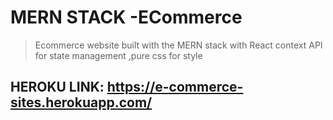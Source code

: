 # MERN STACK -ECommerce

> Ecommerce  website  built with the MERN stack with React context API for state management ,pure css for style 
 
 ## HEROKU LINK: https://e-commerce-sites.herokuapp.com/